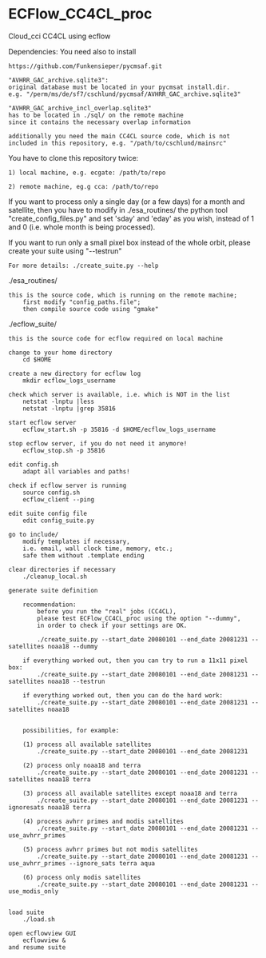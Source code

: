 ECFlow_CC4CL_proc
=================

Cloud_cci CC4CL using ecflow

Dependencies: You need also to install

    https://github.com/Funkensieper/pycmsaf.git

    "AVHRR_GAC_archive.sqlite3": 
    original database must be located in your pycmsat install.dir.
    e.g. "/perm/ms/de/sf7/cschlund/pycmsaf/AVHRR_GAC_archive.sqlite3"

    "AVHRR_GAC_archive_incl_overlap.sqlite3"
    has to be located in ./sql/ on the remote machine
    since it contains the necessary overlap information
    
    additionally you need the main CC4CL source code, which is not
    included in this repository, e.g. "/path/to/cschlund/mainsrc"


You have to clone this repository twice:

    1) local machine, e.g. ecgate: /path/to/repo

    2) remote machine, eg.g cca: /path/to/repo


If you want to process only a single day (or a few days) for a month and
satellite, then you have to modify in ./esa_routines/ the python tool
"create_config_files.py" and set 'sday' and 'eday' as you wish,
instead of 1 and 0 (i.e. whole month is being processed).


If you want to run only a small pixel box instead of the whole orbit, 
please create your suite using "--testrun"

    For more details: ./create_suite.py --help


./esa_routines/

    this is the source code, which is running on the remote machine;
        first modify "config_paths.file";
        then compile source code using "gmake"


./ecflow_suite/

    this is the source code for ecflow required on local machine

    change to your home directory
        cd $HOME

    create a new directory for ecflow log
        mkdir ecflow_logs_username

    check which server is available, i.e. which is NOT in the list
        netstat -lnptu |less
        netstat -lnptu |grep 35816

    start ecflow server
        ecflow_start.sh -p 35816 -d $HOME/ecflow_logs_username

    stop ecflow server, if you do not need it anymore!
        ecflow_stop.sh -p 35816

    edit config.sh
        adapt all variables and paths!

    check if ecflow server is running
        source config.sh
        ecflow_client --ping

    edit suite config file
        edit config_suite.py

    go to include/
        modify templates if necessary, 
        i.e. email, wall clock time, memory, etc.; 
        safe them without .template ending

    clear directories if necessary
        ./cleanup_local.sh

    generate suite definition

        recommendation: 
            before you run the "real" jobs (CC4CL), 
            please test ECFlow_CC4CL_proc using the option "--dummy",
            in order to check if your settings are OK.

            ./create_suite.py --start_date 20080101 --end_date 20081231 --satellites noaa18 --dummy

        if everything worked out, then you can try to run a 11x11 pixel box:
            ./create_suite.py --start_date 20080101 --end_date 20081231 --satellites noaa18 --testrun

        if everything worked out, then you can do the hard work:
            ./create_suite.py --start_date 20080101 --end_date 20081231 --satellites noaa18


        possibilities, for example:

        (1) process all available satellites
            ./create_suite.py --start_date 20080101 --end_date 20081231

        (2) process only noaa18 and terra
            ./create_suite.py --start_date 20080101 --end_date 20081231 --satellites noaa18 terra

        (3) process all available satellites except noaa18 and terra
            ./create_suite.py --start_date 20080101 --end_date 20081231 --ignoresats noaa18 terra

        (4) process avhrr primes and modis satellites
            ./create_suite.py --start_date 20080101 --end_date 20081231 --use_avhrr_primes

        (5) process avhrr primes but not modis satellites
            ./create_suite.py --start_date 20080101 --end_date 20081231 --use_avhrr_primes --ignore_sats terra aqua

        (6) process only modis satellites
            ./create_suite.py --start_date 20080101 --end_date 20081231 --use_modis_only


    load suite
        ./load.sh

    open ecflowview GUI
        ecflowview &
    and resume suite

